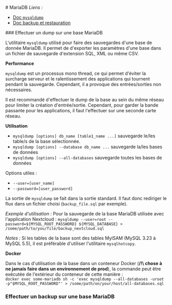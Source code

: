 # MariaDB
_Liens :_
* [Doc `mysqldump`](https://mariadb.com/kb/en/mariadb/mysqldump/)
* [Doc backup et restauration](https://mariadb.com/kb/en/mariadb/backup-and-restore-overview/)

### Effectuer un dump sur une base MariaDB

L'utilitaire `mysqldump` utilisé pour faire des sauvegardes d'une base de donnée MariaDB. Il permet de d'exporter les paramètres d'une base dans un fichier de sauvegarde d'extension SQL, XML ou même CSV.

**Performance**

`mysqldump` est un processus mono thread, ce qui permet d'éviter la surcharge serveur et le ralentissement des applications qui tournent pendant la sauvegarde. Cependant, il a provoque des entrées/sorties non nécessaires.

Il est recommandé d'effectuer le dump de la base au sein du même réseau pour limiter la création d'entrée/sortie. Cependant, pour garder la bande passante pour les applications, il faut l'effectuer sur une seconde carte réseau.

**Utilisation**

* `mysqldump [options] db_name [table1_name ...]` sauvegarde le/les table/s de la base sélectionnée.
* `mysqldump [options] --database db_name ...` sauvegarde la/les bases de données
* `mysqldump [options] --all-databases` sauvegarde toutes les bases de données

Options utiles :
* `--user=[user_name]`
* `--password=[user_password]`

La sortie de `mysqldump` se fait dans la sortie standard. Il faut donc rediriger le flux dans un fichier choisi (`backup_file.sql` par exemple).

_Exemple d'utilisation :_
Pour la sauvegarde de la base MariaDB utilisée avec l'application Nextcloud :
`mysqldump --user=root --password=${MYSQL_ROOT_PASSWORD} ${MYSQL_DATABASE} > /some/path/to/you/file/backup_nextcloud.sql`

_Notes :_ Si les tables de la base sont des tables MylSAM (MySQL 3.23 à MySQL 5.5), il est préférable d'utiliser l'utilitaire `mysqlhotcopy`.

**Docker**

Dans le cas d'utilisation de la base dans un conteneur Docker (**/!\ chose à ne jamais faire dans un environnement de prod**), la commande peut être exécutée de l'extérieur du conteneur de cette manière :  
`docker exec some-mariadb sh -c 'exec mysqldump --all-databases -uroot -p"$MYSQL_ROOT_PASSWORD"' > /some/path/on/your/host/all-databases.sql`

### Effectuer un backup sur une base MariaDB
